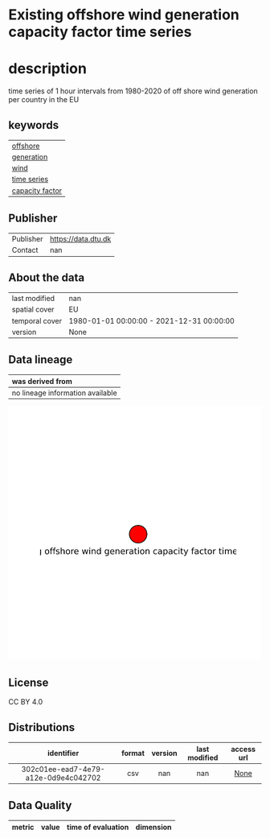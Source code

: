 
Existing offshore wind generation capacity factor time series 
==============================================================

# description
  
time series of 1 hour intervals from 1980-2020 of off shore wind generation per country in the EU
## keywords

||
| :--- |
|[offshore](252e7a88-1aca-4482-bda3-0ae0f9e39f5e.md)|
|[generation](4fc79e59-01c4-49fd-b6da-066fc86e5715.md)|
|[wind](795464ae-ecea-4a09-a356-10de61adcc08.md)|
|[time series](aad218bd-878a-42ca-8527-8f38e5acba36.md)|
|[capacity factor](dd9e1c57-2223-467c-a3d5-9c8701d3e688.md)|

## Publisher

|||
| :--- | :--- |
|Publisher|https://data.dtu.dk|
|Contact|nan|

## About the data

|||
| :--- | :--- |
|last modified|nan|
|spatial cover|EU|
|temporal cover|1980-01-01 00:00:00 - 2021-12-31 00:00:00|
|version|None|

## Data lineage

|was derived from|
| :--- |
|no lineage information available|
  
![Lineage overview](figures/4241ad70-d5a3-4278-8ca2-15334dccf741_lineage.svg)
## License


CC BY 4.0
## Distributions

|identifier|format|version|last modified|access url|
| :---: | :---: | :---: | :---: | :---: |
|302c01ee-ead7-4e79-a12e-0d9e4c042702|csv|nan|nan|[None](None)|

## Data Quality

|metric|value|time of evaluation|dimension|
| :---: | :---: | :---: | :---: |
